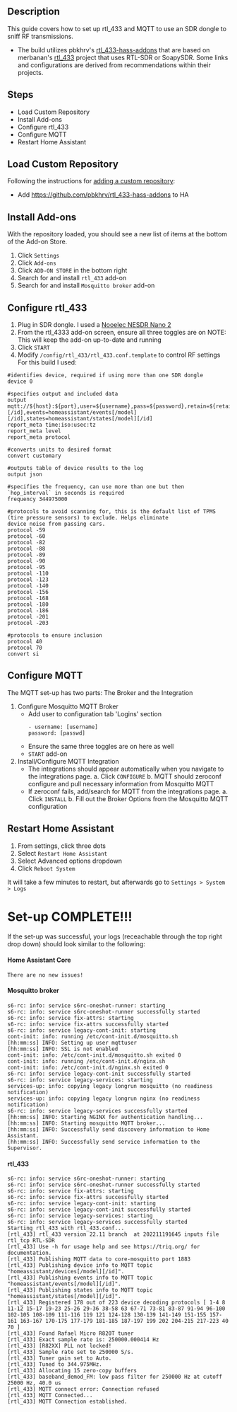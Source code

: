 ## **Description**
This guide covers how to set up rtl_433 and MQTT to use an SDR dongle to sniff RF transmissions.
- The build utilizes pbkhrv's [rtl_433-hass-addons](https://github.com/pbkhrv/rtl_433-hass-addons) that are based on merbanan's [rtl_433](https://github.com/merbanan/rtl_433) project that uses RTL-SDR or SoapySDR. Some links and configurations are derived from recommendations within their projects.

## **Steps**
  - Load Custom Repository
  - Install Add-ons
  - Configure rtl_433
  - Configure MQTT
  - Restart Home Assistant

## **Load Custom Repository**
Following the instructions for [adding a custom repository](https://www.home-assistant.io/common-tasks/os#installing-third-party-add-ons):
   - Add https://github.com/pbkhrv/rtl_433-hass-addons to HA

## **Install Add-ons**
With the repository loaded, you should see a new list of items at the bottom of the Add-on Store.
  1. Click `Settings`
  2. Click `Add-ons`
  3. Click `ADD-ON STORE` in the bottom right
  4. Search for and install `rtl_433` add-on
  5. Search for and install `Mosquitto broker` add-on

## **Configure rtl_433**
  1. Plug in SDR dongle. I used a [Nooelec NESDR Nano 2](https://www.nooelec.com/store/nesdr-nano2.html)
  1. From the rtl_4333 add-on screen, ensure all three toggles are on
     NOTE: This will keep the add-on up-to-date and running
  2. Click `START`
  3. Modify `/config/rtl_433/rtl_433.conf.template` to control RF settings
     For this build I used:
```
#identifies device, required if using more than one SDR dongle
device 0 

#specifies output and included data
output mqtt://${host}:${port},user=${username},pass=${password},retain=${retain},devices=homeassistant/devices/[/model] 
[/id],events=homeassistant/events[/model][/id],states=homeassistant/states[/model][/id]
report_meta time:iso:usec:tz
report_meta level
report_meta protocol

#converts units to desired format
convert customary

#outputs table of device results to the log
output json

#specifies the frequency, can use more than one but then `hop_interval` in seconds is required
frequency 344975000

#protocols to avoid scanning for, this is the default list of TPMS (tire pressure sensors) to exclude. Helps eliminate 
device noise from passing cars.
protocol -59
protocol -60
protocol -82
protocol -88
protocol -89
protocol -90
protocol -95
protocol -110
protocol -123
protocol -140
protocol -156
protocol -168
protocol -180
protocol -186
protocol -201
protocol -203 

#protocols to ensure inclusion
protocol 40
protocol 70
convert si
```
## **Configure MQTT**
The MQTT set-up has two parts: The Broker and the Integration
1. Configure Mosquitto MQTT Broker
   - Add user to configuration tab 'Logins' section
        ```
        - username: [username]
        password: [passwd]
        ```
    - Ensure the same three toggles are on here as well
    - `START` add-on
2. Install/Configure MQTT Integration
   - The integrations should appear automatically when you navigate to the integrations page.
       a. Click `CONFIGURE`
       b. MQTT should zeroconf configure and pull necessary information from Mosquitto MQTT
   - If zeroconf fails, add/search for MQTT from the integrations page.
       a. Click `INSTALL`
       b. Fill out the Broker Options from the Mosquitto MQTT configuration

## **Restart Home Assistant**
1. From settings, click three dots
2. Select `Restart Home Assistant`
3. Select Advanced options dropdown
4. Click `Reboot System`

It will take a few minutes to restart, but afterwards go to `Settings > System > Logs`

# Set-up COMPLETE!!!

If the set-up was successful, your logs (receachable through the top right drop down) should look similar to the following:

#### Home Assistant Core
```
There are no new issues!
```

#### Mosquitto broker
```
s6-rc: info: service s6rc-oneshot-runner: starting
s6-rc: info: service s6rc-oneshot-runner successfully started
s6-rc: info: service fix-attrs: starting
s6-rc: info: service fix-attrs successfully started
s6-rc: info: service legacy-cont-init: starting
cont-init: info: running /etc/cont-init.d/mosquitto.sh
[hh:mm:ss] INFO: Setting up user mqttuser
[hh:mm:ss] INFO: SSL is not enabled
cont-init: info: /etc/cont-init.d/mosquitto.sh exited 0
cont-init: info: running /etc/cont-init.d/nginx.sh
cont-init: info: /etc/cont-init.d/nginx.sh exited 0
s6-rc: info: service legacy-cont-init successfully started
s6-rc: info: service legacy-services: starting
services-up: info: copying legacy longrun mosquitto (no readiness notification)
services-up: info: copying legacy longrun nginx (no readiness notification)
s6-rc: info: service legacy-services successfully started
[hh:mm:ss] INFO: Starting NGINX for authentication handling...
[hh:mm:ss] INFO: Starting mosquitto MQTT broker...
[hh:mm:ss] INFO: Successfully send discovery information to Home Assistant.
[hh:mm:ss] INFO: Successfully send service information to the Supervisor.
```

#### rtl_433
```
s6-rc: info: service s6rc-oneshot-runner: starting
s6-rc: info: service s6rc-oneshot-runner successfully started
s6-rc: info: service fix-attrs: starting
s6-rc: info: service fix-attrs successfully started
s6-rc: info: service legacy-cont-init: starting
s6-rc: info: service legacy-cont-init successfully started
s6-rc: info: service legacy-services: starting
s6-rc: info: service legacy-services successfully started
Starting rtl_433 with rtl_433.conf...
[rtl_433] rtl_433 version 22.11 branch  at 202211191645 inputs file rtl_tcp RTL-SDR
[rtl_433] Use -h for usage help and see https://triq.org/ for documentation.
[rtl_433] Publishing MQTT data to core-mosquitto port 1883
[rtl_433] Publishing device info to MQTT topic "homeassistant/devices[/model][/id]".
[rtl_433] Publishing events info to MQTT topic "homeassistant/events[/model][/id]".
[rtl_433] Publishing states info to MQTT topic "homeassistant/states[/model][/id]".
[rtl_433] Registered 178 out of 223 device decoding protocols [ 1-4 8 11-12 15-17 19-23 25-26 29-36 38-58 63 67-71 73-81 83-87 91-94 96-100 102-105 108-109 111-116 119 121 124-128 130-139 141-149 151-155 157-161 163-167 170-175 177-179 181-185 187-197 199 202 204-215 217-223 40 70 ]
[rtl_433] Found Rafael Micro R820T tuner
[rtl_433] Exact sample rate is: 250000.000414 Hz
[rtl_433] [R82XX] PLL not locked!
[rtl_433] Sample rate set to 250000 S/s.
[rtl_433] Tuner gain set to Auto.
[rtl_433] Tuned to 344.975MHz.
[rtl_433] Allocating 15 zero-copy buffers
[rtl_433] baseband_demod_FM: low pass filter for 250000 Hz at cutoff 25000 Hz, 40.0 us
[rtl_433] MQTT connect error: Connection refused
[rtl_433] MQTT Connected...
[rtl_433] MQTT Connection established.
```
